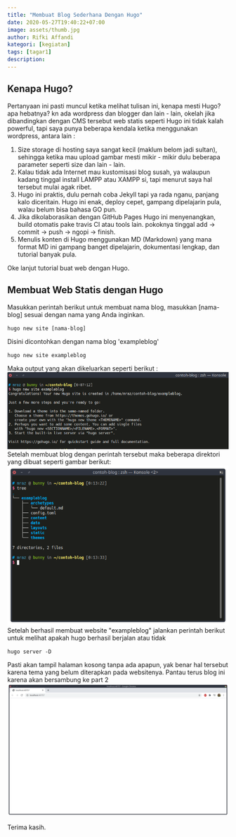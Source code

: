 ```yaml
---
title: "Membuat Blog Sederhana Dengan Hugo"
date: 2020-05-27T19:40:22+07:00
image: assets/thumb.jpg
author: Rifki Affandi
kategori: [kegiatan]
tags: [tagar1]
description: 
---
```



## Kenapa Hugo?
Pertanyaan ini pasti muncul ketika melihat tulisan ini, kenapa mesti Hugo? apa hebatnya? kn ada wordpress dan blogger dan lain - lain, okelah jika dibandingkan dengan CMS tersebut web statis seperti Hugo ini tidak kalah powerful, tapi saya punya beberapa kendala ketika menggunakan wordpress, antara lain : 
1. Size storage di hosting saya sangat kecil (maklum belom jadi sultan), sehingga ketika mau upload gambar mesti mikir - mikir dulu beberapa parameter seperti size dan lain - lain.
2. Kalau tidak ada Internet mau kustomisasi blog susah, ya walaupun kadang tinggal install LAMPP atau XAMPP si, tapi menurut saya hal tersebut mulai agak ribet. 
3. Hugo ini praktis, dulu pernah coba Jekyll tapi ya rada nganu, panjang kalo diceritain. Hugo ini enak, deploy cepet, gampang dipelajarin pula, walau belum bisa bahasa GO pun. 
4. Jika dikolaborasikan dengan GitHub Pages Hugo ini menyenangkan, build otomatis pake travis CI atau tools lain. pokoknya tinggal add -> commit -> push -> ngopi -> finish. 
5. Menulis konten di Hugo menggunakan MD (Markdown) yang mana format MD ini gampang banget dipelajarin, dokumentasi lengkap, dan tutorial banyak pula. 

Oke lanjut tutorial buat web dengan Hugo. 

## Membuat Web Statis dengan Hugo
Masukkan perintah berikut untuk membuat nama blog, masukkan [nama-blog] sesuai dengan nama yang Anda inginkan. 
````
hugo new site [nama-blog]
````
Disini dicontohkan dengan nama blog 'exampleblog'
````
hugo new site exampleblog
````
Maka output yang akan dikeluarkan seperti berikut : 
![Output hugo new site](assets/output-site.png)
Setelah membuat blog dengan perintah tersebut maka beberapa direktori yang dibuat seperti gambar berikut: 
![Tree direktori hugo new site](assets/tree-new-site.png)
Setelah berhasil membuat website "exampleblog" jalankan perintah berikut untuk melihat apakah hugo berhasil berjalan atau tidak
````
hugo server -D
````
Pasti akan tampil halaman kosong tanpa ada apapun, yak benar hal tersebut karena tema yang belum diterapkan pada websitenya. Pantau terus blog ini karena akan bersambung ke part 2
![Hasil deploy web dengan Hugo](assets/web.png)

Terima kasih.
